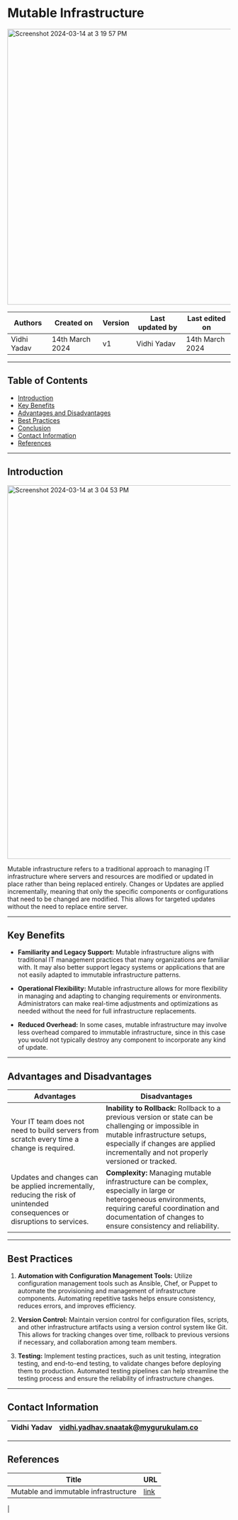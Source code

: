 
# Mutable Infrastructure 

<img width="623" alt="Screenshot 2024-03-14 at 3 19 57 PM" src="https://github.com/CodeOps-Hub/Documentation/assets/156056349/df9d8aaf-874a-4d4d-8082-0395b93a4ebd">


|   Authors        |  Created on   |  Version   | Last updated by | Last edited on |
| -----------------| --------------| -----------|---------------- | -------------- |
| Vidhi Yadav      | 14th March 2024   |     v1     | Vidhi Yadav     | 14th March 2024    |


***
## Table of Contents 
+ [Introduction](#Introduction)
+ [Key Benefits](#key-benefits-of-terragrunt)
+ [Advantages and Disadvantages](#advantages-and-disadvantages)
+ [Best Practices](#best-practices)
+ [Conclusion](#conclusion)
+ [Contact Information](#contact-information)
+ [References](#references)

***
## Introduction

<img width="844" alt="Screenshot 2024-03-14 at 3 04 53 PM" src="https://github.com/CodeOps-Hub/Documentation/assets/156056349/4078cbf2-1a73-45db-aad5-aa398c457e2a">

Mutable infrastructure refers to a traditional approach to managing IT infrastructure where servers and resources are modified or updated in place rather than being replaced entirely.
Changes or Updates are applied incrementally, meaning that only the specific components or configurations that need to be changed are modified. This allows for targeted updates without the need to replace entire server.

***
## Key Benefits

* **Familiarity and Legacy Support:** Mutable infrastructure aligns with traditional IT management practices that many organizations are familiar with. It may also better support legacy systems or applications that are not easily adapted to immutable infrastructure patterns.

* **Operational Flexibility:** Mutable infrastructure allows for more flexibility in managing and adapting to changing requirements or environments. Administrators can make real-time adjustments and optimizations as needed without the need for full infrastructure replacements.

* **Reduced Overhead:** In some cases, mutable infrastructure may involve less overhead compared to immutable infrastructure, since in this case you would not typically destroy any component to incorporate any kind of update. 

***
## Advantages and Disadvantages 

| Advantages                         | Disadvantages                                                                                                   |
|-----------------------------------|-----------------------------------------------------------------------------------------------------------------|
| Your IT team does not need to build servers from scratch every time a change is required.            | **Inability to Rollback:** Rollback to a previous version or state can be challenging or impossible in mutable infrastructure setups, especially if changes are applied incrementally and not properly versioned or tracked. |
|Updates and changes can be applied incrementally, reducing the risk of unintended consequences or disruptions to services.  | **Complexity:** Managing mutable infrastructure can be complex, especially in large or heterogeneous environments, requiring careful coordination and documentation of changes to ensure consistency and reliability.  |
                                                                                                                                                                                           
***
## Best Practices 

1. **Automation with Configuration Management Tools:** Utilize configuration management tools such as Ansible, Chef, or Puppet to automate the provisioning and management of infrastructure components. Automating repetitive tasks helps ensure consistency, reduces errors, and improves efficiency.

2. **Version Control:** Maintain version control for configuration files, scripts, and other infrastructure artifacts using a version control system like Git. This allows for tracking changes over time, rollback to previous versions if necessary, and collaboration among team members.

3. **Testing:** Implement testing practices, such as unit testing, integration testing, and end-to-end testing, to validate changes before deploying them to production. Automated testing pipelines can help streamline the testing process and ensure the reliability of infrastructure changes.

***
## Contact Information

|Vidhi Yadav                     | vidhi.yadhav.snaatak@mygurukulam.co                                                                                      
|---------------------------------|------------------------------------------------------------|

***
## References

| Title                                      | URL                                           |
|--------------------------------------------|-----------------------------------------------|
| Mutable and immutable infrastructure           | [link](https://devopscube.com/immutable-infrastructure/)    |
|

